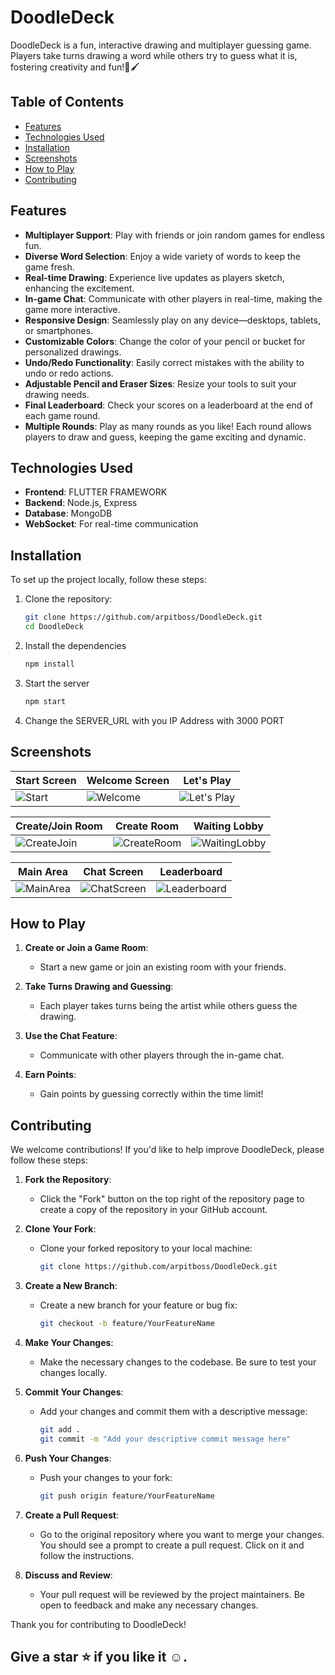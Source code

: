 # DoodleDeck

DoodleDeck is a fun, interactive drawing and multiplayer guessing game. Players take turns drawing a word while others try to guess what it is, fostering creativity and fun!🎨🖌️

## Table of Contents

- [Features](#features)
- [Technologies Used](#technologies-used)
- [Installation](#installation)
- [Screenshots](#screenshots)
- [How to Play](#how-to-play)
- [Contributing](#contributing)

## Features

- **Multiplayer Support**: Play with friends or join random games for endless fun.
- **Diverse Word Selection**: Enjoy a wide variety of words to keep the game fresh.
- **Real-time Drawing**: Experience live updates as players sketch, enhancing the excitement.
- **In-game Chat**: Communicate with other players in real-time, making the game more interactive.
- **Responsive Design**: Seamlessly play on any device—desktops, tablets, or smartphones.
- **Customizable Colors**: Change the color of your pencil or bucket for personalized drawings.
- **Undo/Redo Functionality**: Easily correct mistakes with the ability to undo or redo actions.
- **Adjustable Pencil and Eraser Sizes**: Resize your tools to suit your drawing needs.
- **Final Leaderboard**: Check your scores on a leaderboard at the end of each game round.
- **Multiple Rounds**: Play as many rounds as you like! Each round allows players to draw and guess, keeping the game exciting and dynamic.

## Technologies Used

- **Frontend**: FLUTTER FRAMEWORK
- **Backend**: Node.js, Express
- **Database**: MongoDB
- **WebSocket**: For real-time communication

## Installation

To set up the project locally, follow these steps:

1. Clone the repository:
   ```bash
   git clone https://github.com/arpitboss/DoodleDeck.git
   cd DoodleDeck

2. Install the dependencies
   ```bash
   npm install

3. Start the server
   ```bash
   npm start

4. Change the SERVER_URL with you IP Address with 3000 PORT

## Screenshots

| Start Screen | Welcome Screen | Let's Play |
|--------------|----------------|------------|
| ![Start](https://github.com/user-attachments/assets/9623ef93-4aeb-4552-8111-1e7c03c95a39) | ![Welcome](https://github.com/user-attachments/assets/4f414496-970f-4a97-b4ad-c7d16f30dbcc) | ![Let's Play](https://github.com/user-attachments/assets/7c9fde95-0bf9-49d1-81cc-9a805b9aea78) |

| Create/Join Room | Create Room | Waiting Lobby |
|-------------------|-------------|---------------|
| ![CreateJoin](https://github.com/user-attachments/assets/35b50ee5-4651-40fd-98db-dc3e959231d7) | ![CreateRoom](https://github.com/user-attachments/assets/51e87654-168e-487d-9367-77093b64a96a) | ![WaitingLobby](https://github.com/user-attachments/assets/7e030802-c4f7-46ee-a835-c4cffab184e3) |

| Main Area | Chat Screen | Leaderboard |
|-----------|-------------|-------------|
| ![MainArea](https://github.com/user-attachments/assets/60b155ca-4053-4685-bb4e-195390d31190) | ![ChatScreen](https://github.com/user-attachments/assets/19f45c2c-65db-4fb7-88c7-327358f51f96) | ![Leaderboard](https://github.com/user-attachments/assets/5e2735a1-78d6-4b5d-bc8c-383ee3224de5) |

## How to Play

1. **Create or Join a Game Room**: 
   - Start a new game or join an existing room with your friends.

2. **Take Turns Drawing and Guessing**: 
   - Each player takes turns being the artist while others guess the drawing.

3. **Use the Chat Feature**: 
   - Communicate with other players through the in-game chat.

4. **Earn Points**: 
   - Gain points by guessing correctly within the time limit!


## Contributing

We welcome contributions! If you'd like to help improve DoodleDeck, please follow these steps:

1. **Fork the Repository**: 
   - Click the "Fork" button on the top right of the repository page to create a copy of the repository in your GitHub account.

2. **Clone Your Fork**: 
   - Clone your forked repository to your local machine:
     ```bash
     git clone https://github.com/arpitboss/DoodleDeck.git
     ```

3. **Create a New Branch**: 
   - Create a new branch for your feature or bug fix:
     ```bash
     git checkout -b feature/YourFeatureName
     ```

4. **Make Your Changes**: 
   - Make the necessary changes to the codebase. Be sure to test your changes locally.

5. **Commit Your Changes**: 
   - Add your changes and commit them with a descriptive message:
     ```bash
     git add .
     git commit -m "Add your descriptive commit message here"
     ```

6. **Push Your Changes**: 
   - Push your changes to your fork:
     ```bash
     git push origin feature/YourFeatureName
     ```

7. **Create a Pull Request**: 
   - Go to the original repository where you want to merge your changes. You should see a prompt to create a pull request. Click on it and follow the instructions.

8. **Discuss and Review**: 
   - Your pull request will be reviewed by the project maintainers. Be open to feedback and make any necessary changes.

Thank you for contributing to DoodleDeck!

## Give a star ⭐ if you like it ☺️.
